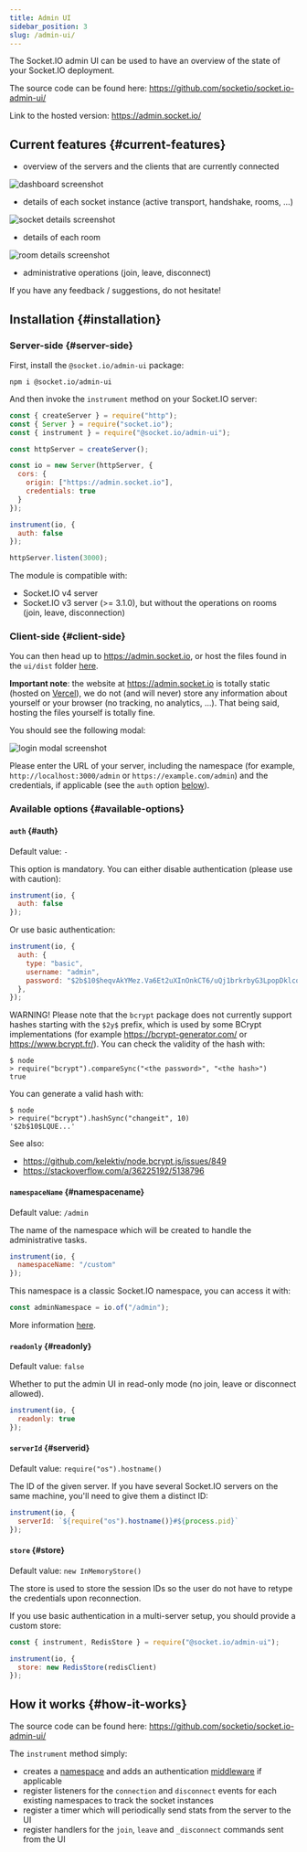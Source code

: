 ```yaml
---
title: Admin UI
sidebar_position: 3
slug: /admin-ui/
---
```


The Socket.IO admin UI can be used to have an overview of the state of your Socket.IO deployment.

The source code can be found here: https://github.com/socketio/socket.io-admin-ui/

Link to the hosted version: https://admin.socket.io/

## Current features {#current-features}

- overview of the servers and the clients that are currently connected

![dashboard screenshot](/images/admin-ui-dashboard.webp)

- details of each socket instance (active transport, handshake, rooms, ...)

![socket details screenshot](/images/admin-ui-socket-details.png)

- details of each room

![room details screenshot](/images/admin-ui-room-details.png)

- administrative operations (join, leave, disconnect)

If you have any feedback / suggestions, do not hesitate!

## Installation {#installation}

### Server-side {#server-side}

First, install the `@socket.io/admin-ui` package:

```
npm i @socket.io/admin-ui
```

And then invoke the `instrument` method on your Socket.IO server:

```js
const { createServer } = require("http");
const { Server } = require("socket.io");
const { instrument } = require("@socket.io/admin-ui");

const httpServer = createServer();

const io = new Server(httpServer, {
  cors: {
    origin: ["https://admin.socket.io"],
    credentials: true
  }
});

instrument(io, {
  auth: false
});

httpServer.listen(3000);
```

The module is compatible with:

- Socket.IO v4 server
- Socket.IO v3 server (>= 3.1.0), but without the operations on rooms (join, leave, disconnection)

### Client-side {#client-side}

You can then head up to https://admin.socket.io, or host the files found in the `ui/dist` folder [here](https://github.com/socketio/socket.io-admin-ui/tree/main/ui/dist).

**Important note**: the website at https://admin.socket.io is totally static (hosted on [Vercel](https://vercel.com)), we do not (and will never) store any information about yourself or your browser (no tracking, no analytics, ...). That being said, hosting the files yourself is totally fine.

You should see the following modal:

![login modal screenshot](/images/admin-ui-login-modal.png)

Please enter the URL of your server, including the namespace (for example, `http://localhost:3000/admin` or `https://example.com/admin`) and the credentials, if applicable (see the `auth` option [below](#auth)).

### Available options {#available-options}

#### `auth` {#auth}

Default value: `-`

This option is mandatory. You can either disable authentication (please use with caution):

```js
instrument(io, {
  auth: false
});
```

Or use basic authentication:

```js
instrument(io, {
  auth: {
    type: "basic",
    username: "admin",
    password: "$2b$10$heqvAkYMez.Va6Et2uXInOnkCT6/uQj1brkrbyG3LpopDklcq7ZOS" // "changeit" encrypted with bcrypt
  },
});
```

WARNING! Please note that the `bcrypt` package does not currently support hashes starting with the `$2y$` prefix, which is used by some BCrypt implementations (for example https://bcrypt-generator.com/ or https://www.bcrypt.fr/). You can check the validity of the hash with:

```
$ node
> require("bcrypt").compareSync("<the password>", "<the hash>")
true
```

You can generate a valid hash with:

```
$ node
> require("bcrypt").hashSync("changeit", 10)
'$2b$10$LQUE...'
```

See also:

- https://github.com/kelektiv/node.bcrypt.js/issues/849
- https://stackoverflow.com/a/36225192/5138796

#### `namespaceName` {#namespacename}

Default value: `/admin`

The name of the namespace which will be created to handle the administrative tasks.

```js
instrument(io, {
  namespaceName: "/custom"
});
```

This namespace is a classic Socket.IO namespace, you can access it with:

```js
const adminNamespace = io.of("/admin");
```

More information [here](namespaces.md).

#### `readonly` {#readonly}

Default value: `false`

Whether to put the admin UI in read-only mode (no join, leave or disconnect allowed).

```js
instrument(io, {
  readonly: true
});
```

#### `serverId` {#serverid}

Default value: `require("os").hostname()`

The ID of the given server. If you have several Socket.IO servers on the same machine, you'll need to give them a distinct ID:

```js
instrument(io, {
  serverId: `${require("os").hostname()}#${process.pid}`
});
```

#### `store` {#store}

Default value: `new InMemoryStore()`

The store is used to store the session IDs so the user do not have to retype the credentials upon reconnection.

If you use basic authentication in a multi-server setup, you should provide a custom store:

```js
const { instrument, RedisStore } = require("@socket.io/admin-ui");

instrument(io, {
  store: new RedisStore(redisClient)
});
```

## How it works {#how-it-works}

The source code can be found here: https://github.com/socketio/socket.io-admin-ui/

The `instrument` method simply:

- creates a [namespace](namespaces.md) and adds an authentication [middleware](../02-Server/middlewares.md) if applicable
- register listeners for the `connection` and `disconnect` events for each existing namespaces to track the socket instances
- register a timer which will periodically send stats from the server to the UI
- register handlers for the `join`, `leave` and `_disconnect` commands sent from the UI

